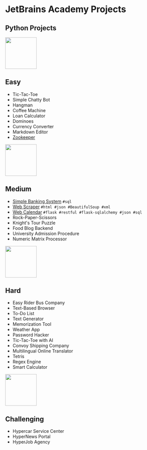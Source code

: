 # JetBrains Academy Projects
## Python Projects 

<img src="https://user-images.githubusercontent.com/29687267/114281623-065ccd00-9a48-11eb-86fa-42cb1764a0ae.png" width="100" height="100">

## Easy

* Tic-Tac-Toe
* Simple Chatty Bot
* Hangman
* Coffee Machine
* Loan Calculator
* Dominoes
* Currency Converter
* Markdown Editor
* [Zookeeper](https://github.com/MaksymAndreiev/JetBrains-Academy/blob/main/Zookeeper/Zookeeper/task/animals.py)

<img src="https://user-images.githubusercontent.com/29687267/114281636-1c6a8d80-9a48-11eb-80a0-0b43cd49098d.png" width="100" height="100">

## Medium

* [Simple Banking System](https://github.com/MaksymAndreiev/JetBrains-Academy/blob/main/Simple%20Banking%20System/Simple%20Banking%20System/task/tests.py)
 ```#sql```
* [Web Scraper](https://github.com/MaksymAndreiev/JetBrains-Academy/blob/main/Web%20Scraper/Web%20Scraper/task/scraper.py)
 ```#html #json #BeautifulSoup #xml```
* [Web Calendar](https://github.com/MaksymAndreiev/JetBrains-Academy/blob/main/Web%20Calendar/Web%20Calendar/task/app.py)
 ```#flask #restful #flask-sqlalchemy #json #sql```
* Rock-Paper-Scissors
* Knight's Tour Puzzle
* Food Blog Backend
* University Admission Procedure
* Numeric Matrix Processor

<img src="https://user-images.githubusercontent.com/29687267/114281643-3015f400-9a48-11eb-8b0b-d1e872256a09.png" width="100" height="100">

## Hard

* Easy Rider Bus Company
* Text-Based Browser
* To-Do List
* Text Generator
* Memorization Tool
* Weather App
* Password Hacker
* Tic-Tac-Toe with AI
* Convoy Shipping Company
* Multilingual Online Translator
* Tetris
* Regex Engine
* Smart Calculator

<img src="https://user-images.githubusercontent.com/29687267/114281544-977f7400-9a47-11eb-8243-377ed0fdc3b1.png" width="100" height="100">

## Challenging

* Hypercar Service Center
* HyperNews Portal
* HyperJob Agency

